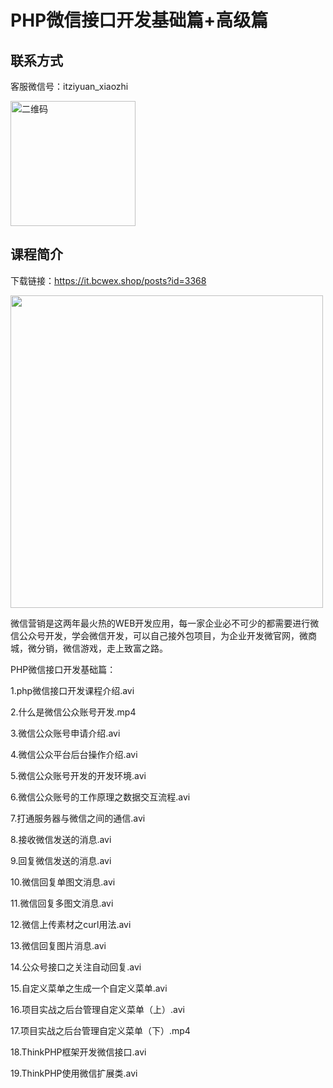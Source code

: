 # PHP微信接口开发基础篇+高级篇

## 联系方式

客服微信号：itziyuan_xiaozhi

<img src="https://ziyuanyun.oss-cn-guangzhou.aliyuncs.com/common/20240614073449/666b82192834a.jpg" width="200" height="200" alt="二维码">

## 课程简介

下载链接：https://it.bcwex.shop/posts?id=3368

<img src="https://ziyuanyun.oss-cn-guangzhou.aliyuncs.com/yun/20240515185135/664493b780a75.jpg" width="500" alt="">

  微信营销是这两年最火热的WEB开发应用，每一家企业必不可少的都需要进行微信公众号开发，学会微信开发，可以自己接外包项目，为企业开发微官网，微商城，微分销，微信游戏，走上致富之路。

 

 

 PHP微信接口开发基础篇：

 1.php微信接口开发课程介绍.avi

 2.什么是微信公众账号开发.mp4

 3.微信公众账号申请介绍.avi

 4.微信公众平台后台操作介绍.avi

 5.微信公众账号开发的开发环境.avi

 6.微信公众账号的工作原理之数据交互流程.avi

 7.打通服务器与微信之间的通信.avi

 8.接收微信发送的消息.avi

 9.回复微信发送的消息.avi

 10.微信回复单图文消息.avi

 11.微信回复多图文消息.avi

 12.微信上传素材之curl用法.avi

 13.微信回复图片消息.avi

 14.公众号接口之关注自动回复.avi

 15.自定义菜单之生成一个自定义菜单.avi

 16.项目实战之后台管理自定义菜单（上）.avi

 17.项目实战之后台管理自定义菜单（下）.mp4

 18.ThinkPHP框架开发微信接口.avi

 19.ThinkPHP使用微信扩展类.avi

  